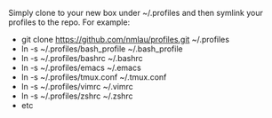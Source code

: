 Simply clone to your new box under ~/.profiles and then symlink your profiles to the repo. For example:

* git clone https://github.com/nmlau/profiles.git ~/.profiles
* ln -s ~/.profiles/bash_profile ~/.bash_profile
* ln -s ~/.profiles/bashrc ~/.bashrc
* ln -s ~/.profiles/emacs ~/.emacs
* ln -s ~/.profiles/tmux.conf ~/.tmux.conf
* ln -s ~/.profiles/vimrc ~/.vimrc
* ln -s ~/.profiles/zshrc ~/.zshrc
* etc
